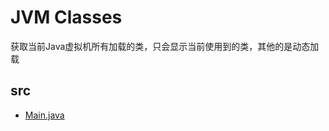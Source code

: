 # JVM Classes

获取当前Java虚拟机所有加载的类，只会显示当前使用到的类，其他的是动态加载

## src

* [Main.java](/mavens/basic/src/main/java/com/annotation/classes/Main.java)
